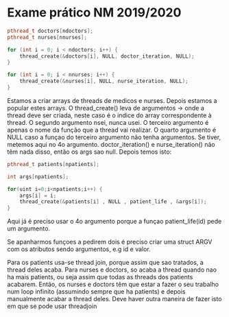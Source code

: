 # Exame prático NM 2019/2020

```cpp
pthread_t doctors[ndoctors];
pthread_t nurses[nnurses];

for (int i = 0; i < ndoctors; i++) {
    thread_create(&doctors[i], NULL, doctor_iteration, NULL);
}

for (int i = 0; i < nnurses; i++) {
    thread_create(&nurses[i], NULL, nurse_iteration, NULL);
}
```

Estamos a criar arrays de threads de medicos e nurses.
Depois estamos a popular estes arrays. O thread_create() leva de argumentos -> onde a thread deve ser criada, neste caso é o indice do array correspondente à thread. O segundo argumento nsei, nunca usei. O terceiro argumento é apenas o nome da função que a thread vai realizar. O quarto argumento é NULL caso a funçao do terceiro argumento não tenha argumentos. Se tiver, metemos aqui no 4o argumento. doctor_iteration() e nurse_iteration() não têm nada disso, então os args sao null. Depois temos isto:

```cpp
pthread_t patients[npatients];

int args[npatients];

for(uint i=0;i<npatients;i++) {
    args[i] = i;
    thread_create(&patients[i] , NULL , patient_life , &args[i]); 
}
```

Aqui já é preciso usar o 4o argumento porque a funçao patient_life(id) pede um argumento.

Se apanharmos funçoes a pedirem dois é preciso criar uma struct ARGV com os atributos sendo argumentos, e.g id e valor.

Para os patients usa-se thread join, porque assim que sao tratados, a thread deles acaba. Para nurses e doctors, so acaba a thread quando nao ha mais patients, ou seja assim que todas as threads dos patients acabarem. Então, os nurses e doctors têm que estar a fazer o seu trabalho num loop infinito (assumindo sempre que ha patients) e depois manualmente acabar a thread deles. Deve haver outra maneira de fazer isto em que se pode usar threadjoin
